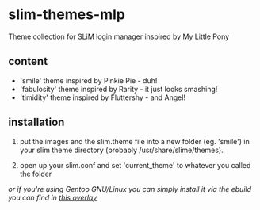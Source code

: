 slim-themes-mlp
=================

Theme collection for SLiM login manager inspired by My Little Pony

content
-------
- 'smile' theme inspired by Pinkie Pie - duh!
- 'fabulosity' theme inspired by Rarity - it just looks smashing!
- 'timidity' theme inspired by Fluttershy - and Angel!

installation
------------
1. put the images and the slim.theme file into a new folder (eg. 'smile') in your slim theme directory (probably /usr/share/slime/themes).

2. open up your slim.conf and set 'current\_theme' to whatever you called the folder

_or if you're using Gentoo GNU/Linux you can simply install it via the ebuild you can find in <a href="https://github.com/twisted-pear/my-little-overlay">this overlay_</a>
